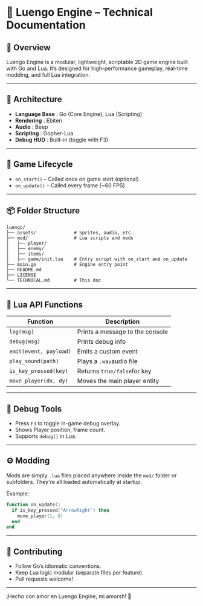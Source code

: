 # 📘 Luengo Engine – Technical Documentation

## 🧠 Overview

Luengo Engine is a modular, lightweight, scriptable 2D game engine built with Go and Lua. It’s designed for high-performance gameplay, real-time modding, and full Lua integration.

---

## 🧱 Architecture

* **Language Base** : Go (Core Engine), Lua (Scripting)
* **Rendering** : Ebiten
* **Audio** : Beep
* **Scripting** : Gopher-Lua
* **Debug HUD** : Built-in (toggle with F3)

---

## 🔁 Game Lifecycle

* `on_start()` – Called once on game start (optional)
* `on_update()` – Called every frame (~60 FPS)

---

## 📦 Folder Structure

```
luengo/
├── assets/              # Sprites, audio, etc.
├── mod/                 # Lua scripts and mods
│   ├── player/
│   ├── enemy/
│   ├── items/
│   ├── game/init.lua    # Entry script with on_start and on_update
├── main.go              # Engine entry point
├── README.md
├── LICENSE
└── TECHNICAL.md         # This doc
```

---

## 📜 Lua API Functions

| Function                 | Description                     |
| ------------------------ | ------------------------------- |
| `log(msg)`             | Prints a message to the console |
| `debug(msg)`           | Prints debug info               |
| `emit(event, payload)` | Emits a custom event            |
| `play_sound(path)`     | Plays a `.wav`audio file      |
| `is_key_pressed(key)`  | Returns `true/false`for key   |
| `move_player(dx, dy)`  | Moves the main player entity    |

---

## 🧪 Debug Tools

* Press `F3` to toggle in-game debug overlay.
* Shows Player position, frame count.
* Supports `debug()` in Lua.

---

## ⚙️ Modding

Mods are simply `.lua` files placed anywhere inside the `mod/` folder or subfolders. They're all loaded automatically at startup.

Example:

```lua
function on_update()
  if is_key_pressed("ArrowRight") then
    move_player(1, 0)
  end
end
```

---

## 🤝 Contributing

* Follow Go’s idiomatic conventions.
* Keep Lua logic modular (separate files per feature).
* Pull requests welcome!

---

¡Hecho con amor en Luengo Engine, mi amorsh! 💙
